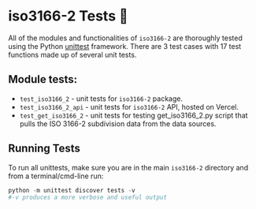 # iso3166-2 Tests 🧪 <a name="TOP"></a>

All of the modules and functionalities of `iso3166-2` are thoroughly tested using the Python [unittest][unittest] framework. There are 3 test cases with 17 test functions made up of several unit tests.
## Module tests:

* `test_iso3166_2` - unit tests for `iso3166-2` package.
* `test_iso3166_2_api` - unit tests for `iso3166-2` API, hosted on Vercel.
* `test_get_iso3166_2` - unit tests for testing get_iso3166_2.py script that pulls the ISO 3166-2 subdivision data from the data sources.

## Running Tests

To run all unittests, make sure you are in the main `iso3166-2` directory and from a terminal/cmd-line run:
```python
python -m unittest discover tests -v
#-v produces a more verbose and useful output
```

[unittest]: https://docs.python.org/3/library/unittest.html
